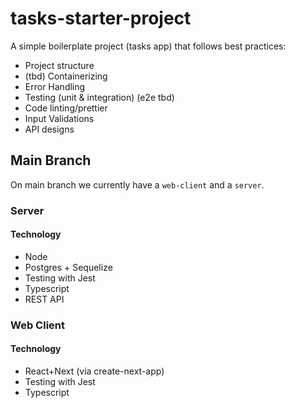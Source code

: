 # tasks-starter-project
A simple boilerplate project (tasks app) that follows best practices:

- Project structure
- (tbd) Containerizing
- Error Handling
- Testing (unit & integration) (e2e tbd)
- Code linting/prettier 
- Input Validations
- API designs

## Main Branch
On main branch we currently have a `web-client` and a `server`.
### Server
#### Technology
- Node
- Postgres + Sequelize
- Testing with Jest
- Typescript
- REST API
### Web Client
#### Technology
- React+Next (via create-next-app)
- Testing with Jest
- Typescript
